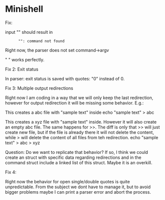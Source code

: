 # Minishell

Fix:

input "" should result in 


          "": command not found

Right now, the parser does not set command->argv 

 " " works perfectly.

Fix 2: Exit status

In parser: exit status is saved with quotes: "0" instead of 0.

Fix 3: Multiple output redirections

Right now I am coding in a way that we will only keep the last redirection, however for output redirection it will be missing some behavior. E.g.:

This creates a abc file with "sample text" inside
echo "sample text" > abc

This creates a xyz file with "sample text" inside. However it will also create an empty abc file. The same happens for >>. The diff is only that >> will just create new file, but if the file is already there it will not delete the content, while > will delete the content of all files from teh redirection.
echo "sample text" > abc > xyz

Question: Do we want to replicate that behavior? If so, I think we could create an struct with specific data regarding redirections and in the command struct include a linked list of this struct. Maybe it is an overkill.

Fix 4:

Right now the behavior for open single/double quotes is quite unpredictable. From the subject we dont have to manage it, but to avoid bigger problems maybe I can print a parser error and abort the process.
